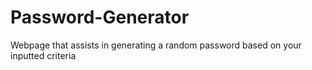 # Password-Generator
Webpage that assists in generating a random password based on your inputted criteria

